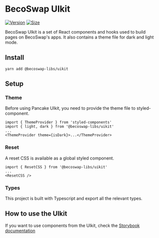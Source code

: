 # BecoSwap UIkit

[![Version](https://img.shields.io/npm/v/@becoswap-libs/uikit)](https://www.npmjs.com/package/@becoswap-libs/uikit) [![Size](https://img.shields.io/bundlephobia/min/@becoswap-libs/uikit)](https://www.npmjs.com/package/@becoswap-libs/uikit)

BecoSwap UIkit is a set of React components and hooks used to build pages on BecoSwap's apps. It also contains a theme file for dark and light mode.

## Install

`yarn add @becoswap-libs/uikit`

## Setup

### Theme

Before using Pancake UIkit, you need to provide the theme file to styled-component.

```
import { ThemeProvider } from 'styled-components'
import { light, dark } from '@becoswap-libs/uikit'
...
<ThemeProvider theme={isDark}>...</ThemeProvider>
```

### Reset

A reset CSS is available as a global styled component.

```
import { ResetCSS } from '@becoswap-libs/uikit'
...
<ResetCSS />
```

### Types

This project is built with Typescript and export all the relevant types.

## How to use the UIkit

If you want to use components from the UIkit, check the [Storybook documentation](https://becoswap.github.io/becoswap-uikit/)
